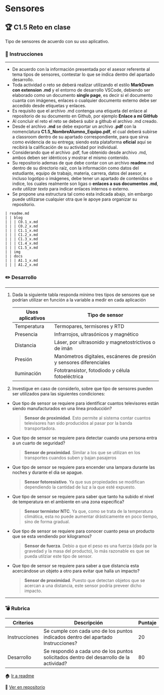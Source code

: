 # Sensores

## :trophy: C1.5 Reto en clase

Tipo de sensores de acuerdo con su uso aplicativo.

### :blue_book: Instrucciones

___

- De acuerdo con la información presentada por el asesor referente al tema tipos de sensores, contestar lo que se indica dentro del apartado desarrollo.
- Toda actividad o reto se deberá realizar utilizando el estilo **MarkDown con extension .md** y el entorno de desarrollo VSCode, debiendo ser elaborado como un documento **single page**, es decir si el documento cuanta con imágenes, enlaces o cualquier documento externo debe ser accedido desde etiquetas y enlaces.
- Es requisito que el archivo .md contenga una etiqueta del enlace al repositorio de su documento en Github, por ejemplo **Enlace a mi GitHub**
- Al concluir el reto el reto se deberá subir a github el archivo .md creado.
- Desde el archivo **.md** se debe exportar un archivo **.pdf** con la nomenclatura **C1.5_NombreAlumno_Equipo.pdf**, el cual deberá subirse a classroom dentro de su apartado correspondiente, para que sirva como evidencia de su entrega; siendo esta plataforma **oficial** aquí se recibirá la calificación de su actividad por individual.
- Considerando que el archivo .pdf, fue obtenido desde archivo .md, ambos deben ser idénticos y mostrar el mismo contenido.
- Su repositorio ademas de que debe contar con un archivo **readme**.md dentro de su directorio raíz, con la información como datos del estudiante, equipo de trabajo, materia, carrera, datos del asesor, e incluso logotipo o imágenes, debe tener un apartado de contenidos o indice, los cuales realmente son ligas o **enlaces a sus documentos .md**, _evite utilizar texto_ para indicar enlaces internos o externo.
- Se propone una estructura tal como esta indicada abajo, sin embargo puede utilizarse cualquier otra que le apoye para organizar su repositorio.  
``` 
| readme.md
| | blog
| | | C0.1_x.md
| | | C0.2_x.md
| | | C1.1_x.md
| | | C1.2_x.md
| | | C1.3_x.md
| | | C1.4_x.md
| | | C1.5_x.md
| | img
| | docs
| | | A1.1_x.md
| | | A1.2_x.md
```

### :pencil2: Desarrollo
___

1. Dada la siguiente tabla responda mínimo tres tipos de sensores que se podrían utilizar en función a la variable a medir en cada aplicación

    Usos aplicativos | Tipo de sensor |
    ---------|----------|
    Temperatura | Termopares, termisores y RTD |
    Presencia | Infrarrojos, ultrasónicos y magnético |
    Distancia | Láser, por ultrasonido y magnetostrictivos o de imán |
    Presión | Manómetros digitales, escáneres de presión y sensores diferenciales|
    Iluminación | Fototransistor, fotodiodo y célula fotoeléctrica|

2. Investigue en caso de considerlo, sobre que tipo de sensores pueden ser utilizados para las siguientes condiciones:
  - Que tipo de sensor se requiere para identificar cuantos televisores están siendo manufacturados en una linea producción? 
    > **Sensor de proximidad**. Esto permite al sistema contar cuantos televisores han sido producidos al pasar por la banda transportadora.
  - Que tipo de sensor se requiere para  detectar cuando una persona entra a un cuarto de seguridad?
    >  **Sensor de proximidad**. Similar a los que se utilizan en los transportes cuandos suben y bajan pasajeros
  - Que tipo de sensor se requiere para  encender una lampara durante las noches y durante el dia se apague.
    > **Sensor fotoresistivo**. Ya que sus propiedades se modifican dependiendo la cantidad de luz a la que esté expuesto.
  - Que tipo de sensor se requiere para saber que tanto ha subido el nivel de temperatura en el ambiente en una zona especifica?
    > **Sensor termistor NTC**. Ya que, como se trata de la temperatura climática, esta no puede aumentar drásticamente en poco tiempo, sino de forma gradual.
  - Que tipo de sensor se requiere para conocer cuanto pesa un producto que se esta vendiendo por kilogramos?
    > **Sensor de fuerza**. Debio a que el peso es una fuerza (dada por la gravedad y la masa del producto), lo más razonable es que se pueda utilziar este tipo de sensor. 
  - Que tipo de sensor se requiere para saber a que distancia esta acercándose un objeto a otro para evitar que halla un impacto?
    > **Sensor de proximidad**. Puesto que detectan objetos que se acercan a una distancia, este sensor podría preveer dicho impacto.

___

### :bomb: Rubrica

| Criterios     | Descripción                                                                                  | Puntaje |
| ------------- | -------------------------------------------------------------------------------------------- | ------- |
| Instrucciones | Se cumple con cada uno de los puntos indicados dentro del apartado Instrucciones?            | 20 |
| Desarrollo    | Se respondió a cada uno de los puntos solicitados dentro del desarrollo de la actividad?     | 80      |

:house: [Ir a readme](https://github.com/AbnerPerales19/SistemasProgramables_AbnerPerales.git)

:page_with_curl: [Ver en repositorio](https://github.com/AbnerPerales19/SistemasProgramables_AbnerPerales/blob/master/blog/C1.5_Tipos_de_sensores.md)